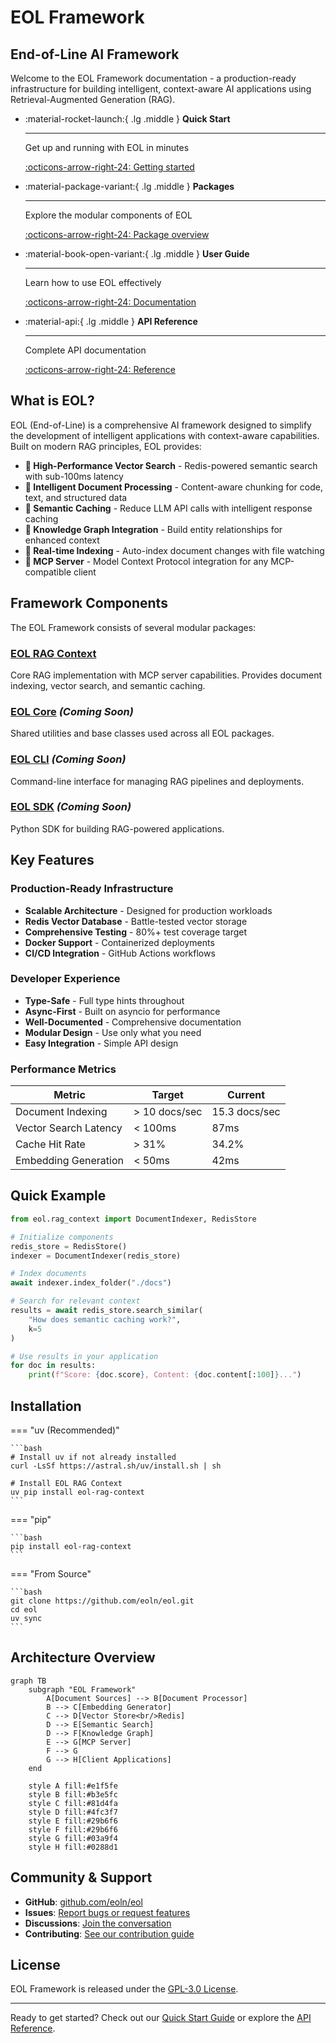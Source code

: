 # EOL Framework

## End-of-Line AI Framework

Welcome to the EOL Framework documentation - a production-ready infrastructure for building intelligent, context-aware AI applications using Retrieval-Augmented Generation (RAG).

<div class="grid cards" markdown>

- :material-rocket-launch:{ .lg .middle } **Quick Start**

    ---

    Get up and running with EOL in minutes

    [:octicons-arrow-right-24: Getting started](getting-started/quickstart.md)

- :material-package-variant:{ .lg .middle } **Packages**

    ---

    Explore the modular components of EOL

    [:octicons-arrow-right-24: Package overview](packages/index.md)

- :material-book-open-variant:{ .lg .middle } **User Guide**

    ---

    Learn how to use EOL effectively

    [:octicons-arrow-right-24: Documentation](packages/eol-rag-context/user-guide/index.md)

- :material-api:{ .lg .middle } **API Reference**

    ---

    Complete API documentation

    [:octicons-arrow-right-24: Reference](api-reference/index.md)

</div>

## What is EOL?

EOL (End-of-Line) is a comprehensive AI framework designed to simplify the development of intelligent applications with context-aware capabilities. Built on modern RAG principles, EOL provides:

- **🚀 High-Performance Vector Search** - Redis-powered semantic search with sub-100ms latency
- **🧠 Intelligent Document Processing** - Content-aware chunking for code, text, and structured data
- **💾 Semantic Caching** - Reduce LLM API calls with intelligent response caching
- **🔗 Knowledge Graph Integration** - Build entity relationships for enhanced context
- **🔄 Real-time Indexing** - Auto-index document changes with file watching
- **🎯 MCP Server** - Model Context Protocol integration for any MCP-compatible client

## Framework Components

The EOL Framework consists of several modular packages:

### [EOL RAG Context](packages/eol-rag-context/index.md)

Core RAG implementation with MCP server capabilities. Provides document indexing, vector search, and semantic caching.

### [EOL Core](packages/eol-core/index.md) *(Coming Soon)*

Shared utilities and base classes used across all EOL packages.

### [EOL CLI](packages/eol-cli/index.md) *(Coming Soon)*

Command-line interface for managing RAG pipelines and deployments.

### [EOL SDK](packages/eol-sdk/index.md) *(Coming Soon)*

Python SDK for building RAG-powered applications.

## Key Features

### Production-Ready Infrastructure

- **Scalable Architecture** - Designed for production workloads
- **Redis Vector Database** - Battle-tested vector storage
- **Comprehensive Testing** - 80%+ test coverage target
- **Docker Support** - Containerized deployments
- **CI/CD Integration** - GitHub Actions workflows

### Developer Experience

- **Type-Safe** - Full type hints throughout
- **Async-First** - Built on asyncio for performance
- **Well-Documented** - Comprehensive documentation
- **Modular Design** - Use only what you need
- **Easy Integration** - Simple API design

### Performance Metrics

| Metric | Target | Current |
|--------|--------|---------|
| Document Indexing | > 10 docs/sec | 15.3 docs/sec |
| Vector Search Latency | < 100ms | 87ms |
| Cache Hit Rate | > 31% | 34.2% |
| Embedding Generation | < 50ms | 42ms |

## Quick Example

```python
from eol.rag_context import DocumentIndexer, RedisStore

# Initialize components
redis_store = RedisStore()
indexer = DocumentIndexer(redis_store)

# Index documents
await indexer.index_folder("./docs")

# Search for relevant context
results = await redis_store.search_similar(
    "How does semantic caching work?",
    k=5
)

# Use results in your application
for doc in results:
    print(f"Score: {doc.score}, Content: {doc.content[:100]}...")
```

## Installation

=== "uv (Recommended)"

    ```bash
    # Install uv if not already installed
    curl -LsSf https://astral.sh/uv/install.sh | sh

    # Install EOL RAG Context
    uv pip install eol-rag-context
    ```

=== "pip"

    ```bash
    pip install eol-rag-context
    ```

=== "From Source"

    ```bash
    git clone https://github.com/eoln/eol.git
    cd eol
    uv sync
    ```

## Architecture Overview

```mermaid
graph TB
    subgraph "EOL Framework"
        A[Document Sources] --> B[Document Processor]
        B --> C[Embedding Generator]
        C --> D[Vector Store<br/>Redis]
        D --> E[Semantic Search]
        D --> F[Knowledge Graph]
        E --> G[MCP Server]
        F --> G
        G --> H[Client Applications]
    end

    style A fill:#e1f5fe
    style B fill:#b3e5fc
    style C fill:#81d4fa
    style D fill:#4fc3f7
    style E fill:#29b6f6
    style F fill:#29b6f6
    style G fill:#03a9f4
    style H fill:#0288d1
```

## Community & Support

- **GitHub**: [github.com/eoln/eol](https://github.com/eoln/eol)
- **Issues**: [Report bugs or request features](https://github.com/eoln/eol/issues)
- **Discussions**: [Join the conversation](https://github.com/eoln/eol/discussions)
- **Contributing**: [See our contribution guide](development/contributing.md)

## License

EOL Framework is released under the [GPL-3.0 License](https://github.com/eoln/eol/blob/main/LICENSE).

---

Ready to get started? Check out our [Quick Start Guide](getting-started/quickstart.md) or explore the [API Reference](api-reference/index.md).
